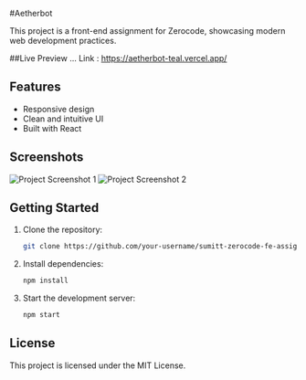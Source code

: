 #Aetherbot

This project is a front-end assignment for Zerocode, showcasing modern web development practices.

##Live Preview ...
Link : https://aetherbot-teal.vercel.app/

## Features

- Responsive design
- Clean and intuitive UI
- Built with React

## Screenshots

![Project Screenshot 1](/1.png)
![Project Screenshot 2](/2.png)

## Getting Started

1. Clone the repository:
    ```bash
    git clone https://github.com/your-username/sumitt-zerocode-fe-assignment.git
    ```
2. Install dependencies:
    ```bash
    npm install
    ```
3. Start the development server:
    ```bash
    npm start
    ```

## License

This project is licensed under the MIT License.

